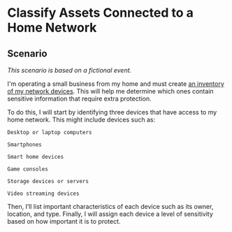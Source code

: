 <h1>Classify Assets Connected to a Home Network</h1>

<h2>Scenario</h2>

<i>This scenario is based on a fictional event.</i>

I'm operating a small business from my home and must create [an inventory of my network devices](https://github.com/dainecryption/dainecryption/blob/main/Home-Asset-Inventory.jpg). This will help me determine which ones contain sensitive information that require extra protection.

To do this, I will start by identifying three devices that have access to my home network. This might include devices such as:

    Desktop or laptop computers

    Smartphones

    Smart home devices

    Game consoles

    Storage devices or servers

    Video streaming devices

Then, I’ll list important characteristics of each device such as its owner, location, and type. Finally, I will assign each device a level of sensitivity based on how important it is to protect.

<br />
